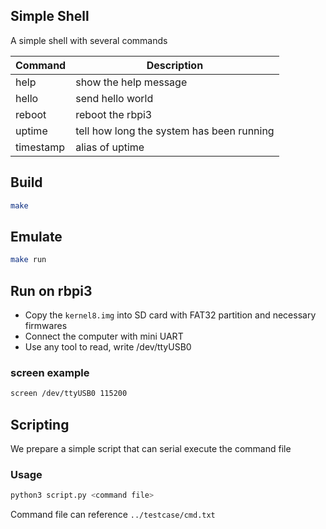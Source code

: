 ## Simple Shell
A simple shell with several commands

|Command|Description|
|---|---|
|help|show the help message|
|hello|send hello world|
|reboot|reboot the rbpi3|
|uptime|tell how long the system has been running|
|timestamp|alias of uptime|

## Build
```Bash
make
```

## Emulate
```Bash
make run
```

## Run on rbpi3

* Copy the ``kernel8.img`` into SD card with FAT32 partition and necessary firmwares
* Connect the computer with mini UART
* Use any tool to read, write /dev/ttyUSB0

### screen example
```Bash
screen /dev/ttyUSB0 115200
```

## Scripting
We prepare a simple script that can serial execute the command file

### Usage
```Bash
python3 script.py <command file>
```
Command file can reference ``../testcase/cmd.txt``

